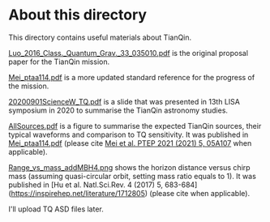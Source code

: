 # About this directory

This directory contains useful materials about TianQin.

[Luo_2016_Class._Quantum_Grav._33_035010.pdf](https://github.com/yiminghu-SYSU/TQ_Astro_Workshop/blob/main/InfoTianQin/Luo_2016_Class._Quantum_Grav._33_035010.pdf) is the original proposal paper for the TianQin mission.

[Mei_ptaa114.pdf](https://github.com/yiminghu-SYSU/TQ_Astro_Workshop/blob/main/InfoTianQin/Mei_ptaa114.pdf) is a more updated standard reference for the progress of the mission.

[20200901ScienceW_TQ.pdf](https://github.com/yiminghu-SYSU/TQ_Astro_Workshop/blob/main/InfoTianQin/20200901ScienceW_TQ.pdf) is a slide that was presented in 13th LISA symposium in 2020 to summarise the TianQin astronomy studies.

[AllSources.pdf](https://github.com/yiminghu-SYSU/TQ_Astro_Workshop/blob/main/InfoTianQin/AllSources.pdf) is a figure to summarise the expected TianQin sources, their typical waveforms and comparison to TQ sensitivity. It was published in [Mei_ptaa114.pdf](https://github.com/yiminghu-SYSU/TQ_Astro_Workshop/blob/main/InfoTianQin/Mei_ptaa114.pdf) (please cite [Mei et al. PTEP 2021 (2021) 5, 05A107](https://inspirehep.net/literature/1813026) when applicable).

[Range_vs_mass_addMBH4.png](https://github.com/yiminghu-SYSU/TQ_Astro_Workshop/blob/main/InfoTianQin/Range_vs_mass_addMBH4.png) shows the horizon distance versus chirp mass (assuming quasi-circular orbit, setting mass ratio equals to 1). It was published in [Hu et al. Natl.Sci.Rev. 4 (2017) 5, 683-684] (https://inspirehep.net/literature/1712805) (please cite when applicable).

I'll upload TQ ASD files later.
